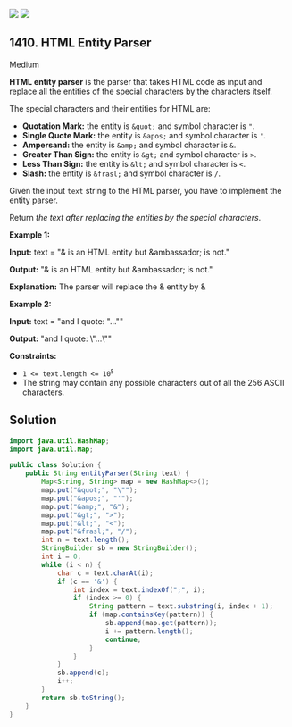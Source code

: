 [![](https://img.shields.io/github/stars/javadev/LeetCode-in-Java?label=Stars&style=flat-square)](https://github.com/javadev/LeetCode-in-Java)
[![](https://img.shields.io/github/forks/javadev/LeetCode-in-Java?label=Fork%20me%20on%20GitHub%20&style=flat-square)](https://github.com/javadev/LeetCode-in-Java/fork)

## 1410\. HTML Entity Parser

Medium

**HTML entity parser** is the parser that takes HTML code as input and replace all the entities of the special characters by the characters itself.

The special characters and their entities for HTML are:

*   **Quotation Mark:** the entity is `&quot;` and symbol character is `"`.
*   **Single Quote Mark:** the entity is `&apos;` and symbol character is `'`.
*   **Ampersand:** the entity is `&amp;` and symbol character is `&`.
*   **Greater Than Sign:** the entity is `&gt;` and symbol character is `>`.
*   **Less Than Sign:** the entity is `&lt;` and symbol character is `<`.
*   **Slash:** the entity is `&frasl;` and symbol character is `/`.

Given the input `text` string to the HTML parser, you have to implement the entity parser.

Return _the text after replacing the entities by the special characters_.

**Example 1:**

**Input:** text = "&amp; is an HTML entity but &ambassador; is not."

**Output:** "& is an HTML entity but &ambassador; is not."

**Explanation:** The parser will replace the &amp; entity by &

**Example 2:**

**Input:** text = "and I quote: &quot;...&quot;"

**Output:** "and I quote: \\"...\\""

**Constraints:**

*   <code>1 <= text.length <= 10<sup>5</sup></code>
*   The string may contain any possible characters out of all the 256 ASCII characters.

## Solution

```java
import java.util.HashMap;
import java.util.Map;

public class Solution {
    public String entityParser(String text) {
        Map<String, String> map = new HashMap<>();
        map.put("&quot;", "\"");
        map.put("&apos;", "'");
        map.put("&amp;", "&");
        map.put("&gt;", ">");
        map.put("&lt;", "<");
        map.put("&frasl;", "/");
        int n = text.length();
        StringBuilder sb = new StringBuilder();
        int i = 0;
        while (i < n) {
            char c = text.charAt(i);
            if (c == '&') {
                int index = text.indexOf(";", i);
                if (index >= 0) {
                    String pattern = text.substring(i, index + 1);
                    if (map.containsKey(pattern)) {
                        sb.append(map.get(pattern));
                        i += pattern.length();
                        continue;
                    }
                }
            }
            sb.append(c);
            i++;
        }
        return sb.toString();
    }
}
```